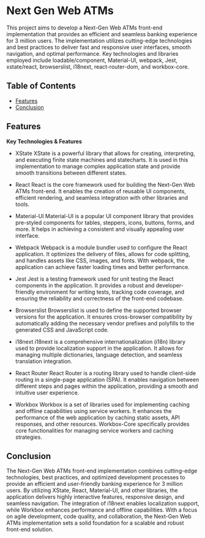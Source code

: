 # Next Gen Web ATMs
This project aims to develop a Next-Gen Web ATMs front-end implementation that provides an efficient and seamless banking experience for 3 million users. The implementation utilizes cutting-edge technologies and best practices to deliver fast and responsive user interfaces, smooth navigation, and optimal performance. Key technologies and libraries employed include loadable/component, Material-UI, webpack, Jest, xstate/react, browserslist, i18next, react-router-dom, and workbox-core.

## Table of Contents

- [Features](#features)
- [Conclusion](#conclusion)
 
## Features

**Key Technologies & Features**
- XState
XState is a powerful library that allows for creating, interpreting, and executing finite state machines and statecharts. It is used in this implementation to manage complex application state and provide smooth transitions between different states.

- React
React is the core framework used for building the Next-Gen Web ATMs front-end. It enables the creation of reusable UI components, efficient rendering, and seamless integration with other libraries and tools.

- Material-UI
Material-UI is a popular UI component library that provides pre-styled components for tables, steppers, icons, buttons, forms, and more. It helps in achieving a consistent and visually appealing user interface.

- Webpack
Webpack is a module bundler used to configure the React application. It optimizes the delivery of files, allows for code splitting, and handles assets like CSS, images, and fonts. With webpack, the application can achieve faster loading times and better performance.

- Jest
Jest is a testing framework used for unit testing the React components in the application. It provides a robust and developer-friendly environment for writing tests, tracking code coverage, and ensuring the reliability and correctness of the front-end codebase.

- Browserslist
Browserslist is used to define the supported browser versions for the application. It ensures cross-browser compatibility by automatically adding the necessary vendor prefixes and polyfills to the generated CSS and JavaScript code.

- i18next
i18next is a comprehensive internationalization (i18n) library used to provide localization support in the application. It allows for managing multiple dictionaries, language detection, and seamless translation integration.

- React Router
React Router is a routing library used to handle client-side routing in a single-page application (SPA). It enables navigation between different steps and pages within the application, providing a smooth and intuitive user experience.

- Workbox
Workbox is a set of libraries used for implementing caching and offline capabilities using service workers. It enhances the performance of the web application by caching static assets, API responses, and other resources. Workbox-Core specifically provides core functionalities for managing service workers and caching strategies.


## Conclusion
The Next-Gen Web ATMs front-end implementation combines cutting-edge technologies, best practices, and optimized development processes to provide an efficient and user-friendly banking experience for 3 million users. By utilizing XState, React, Material-UI, and other libraries, the application delivers highly interactive features, responsive design, and seamless navigation. The integration of i18next enables localization support, while Workbox enhances performance and offline capabilities. With a focus on agile development, code quality, and collaboration, the Next-Gen Web ATMs implementation sets a solid foundation for a scalable and robust front-end solution.
